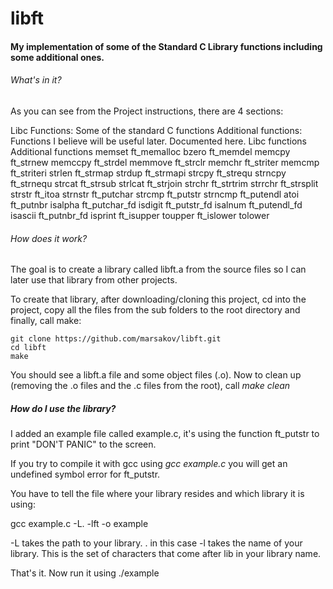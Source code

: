 # libft
#### My implementation of some of the Standard C Library functions including some additional ones.


###### What's in it?
As you can see from the Project instructions, there are 4 sections:

Libc Functions: Some of the standard C functions
Additional functions: Functions I believe will be useful later.
Documented here.
Libc functions	Additional functions
memset			ft_memalloc
bzero			ft_memdel
memcpy			ft_strnew
memccpy			ft_strdel
memmove			ft_strclr
memchr			ft_striter
memcmp			ft_striteri
strlen			ft_strmap
strdup			ft_strmapi
strcpy			ft_strequ
strncpy			ft_strnequ
strcat			ft_strsub
strlcat			ft_strjoin
strchr			ft_strtrim
strrchr			ft_strsplit
strstr			ft_itoa	
strnstr			ft_putchar
strcmp			ft_putstr
strncmp			ft_putendl
atoi			ft_putnbr
isalpha			ft_putchar_fd
isdigit			ft_putstr_fd
isalnum			ft_putendl_fd
isascii			ft_putnbr_fd
isprint			ft_isupper
toupper			ft_islower
tolower


###### How does it work?
The goal is to create a library called libft.a from the source files so I can later use that library from other projects.

To create that library, after downloading/cloning this project, cd into the project, copy all the files from the sub folders to the root directory and finally, call make:

	git clone https://github.com/marsakov/libft.git
	cd libft
	make

You should see a libft.a file and some object files (.o).
Now to clean up (removing the .o files and the .c files from the root), call *make clean*


##### How do I use the library?
I added an example file called example.c, it's using the function ft_putstr to print "DON'T PANIC" to the screen.

If you try to compile it with gcc using *gcc example.c* you will get an undefined symbol error for ft_putstr.

You have to tell the file where your library resides and which library it is using:

gcc example.c -L. -lft -o example

-L takes the path to your library. . in this case
-l takes the name of your library. This is the set of characters that come after lib in your library name.

That's it. Now run it using ./example
